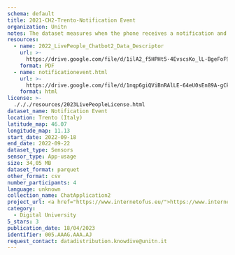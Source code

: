 ```yaml
---
schema: default
title: 2021-CH2-Trento-Notification Event
organization: Unitn
notes: The dataset measures when the phone receives a notification and when it is dismissed by the user. The dataset was collected as part of the WeNet project, a Horizon 2020 funded project that aims at developing a diversity-aware, machine-mediated paradigm for social interactions.
resources:
  - name: 2022_LivePeople_Chatbot2_Data_Descriptor
    url: >-
      https://drive.google.com/file/d/1ilA2_f5HPHt5-4EvscsKo_lL-BgeFoF9/view?usp=sharing
    format: PDF
  - name: notificationevent.html
    url: >-
      https://drive.google.com/file/d/1nqp6giQViBnRAlLE-64eU0sEn89A-gCk/view?usp=sharing
    format: html
license: >-
  ./././resources/2023LivePeopleLicense.html
dataset_name: Notification Event
location: Trento (Italy)
latitude_map: 46.07
longitude_map: 11.13
start_date: 2022-09-18
end_date: 2022-09-22
dataset_type: Sensors
sensor_type: App-usage
size: 34,05 MB
dataset_format: parquet
other_format: csv
number_participants: 4
language: unknown
collection_name: ChatApplication2
project_url: <a href="https://www.internetofus.eu/">https://www.internetofus.eu/</a>
category:
  - Digital University
5_stars: 3
publication_date: 18/04/2023
identifier: 005.AAAG.AAA.AJ
request_contact: datadistribution.knowdive@unitn.it
---
```

